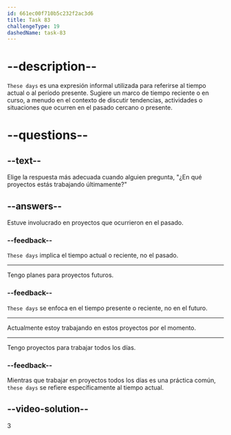 ```yaml
---
id: 661ec00f710b5c232f2ac3d6
title: Task 83
challengeType: 19
dashedName: task-83
---
```


# --description--

`These days` es una expresión informal utilizada para referirse al tiempo actual o al período presente. Sugiere un marco de tiempo reciente o en curso, a menudo en el contexto de discutir tendencias, actividades o situaciones que ocurren en el pasado cercano o presente.

# --questions--

## --text--

Elige la respuesta más adecuada cuando alguien pregunta, "¿En qué proyectos estás trabajando últimamente?"

## --answers--

Estuve involucrado en proyectos que ocurrieron en el pasado.

### --feedback--

`These days` implica el tiempo actual o reciente, no el pasado.

---

Tengo planes para proyectos futuros.

### --feedback--

`These days` se enfoca en el tiempo presente o reciente, no en el futuro.

---

Actualmente estoy trabajando en estos proyectos por el momento.

---

Tengo proyectos para trabajar todos los días.

### --feedback--

Mientras que trabajar en proyectos todos los días es una práctica común, `these days` se refiere específicamente al tiempo actual.

## --video-solution--

3
